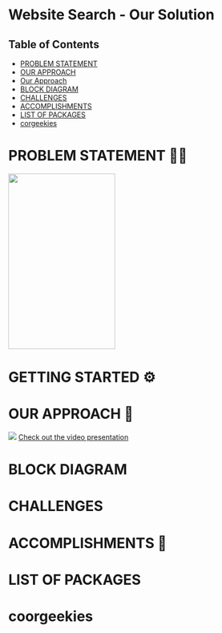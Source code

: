 # Website Search - Our Solution 

Table of Contents
-----------------

- [PROBLEM STATEMENT](#problem-statement)
- [OUR APPROACH](#getting-started)
- [Our Approach](#our-approach)
- [BLOCK DIAGRAM](#block-diagram)
- [CHALLENGES](#challenges)
- [ACCOMPLISHMENTS](#accomplishment)
- [LIST OF PACKAGES](#list-of-packages)
- [corgeekies](#corgeekies)

# PROBLEM STATEMENT :woman_technologist:
<img src="https://user-images.githubusercontent.com/59198489/126848303-b0470a91-d8b0-419d-9cb8-b45cf159feee.png" width="65%" height = "350"/>

# GETTING STARTED :gear:

# OUR APPROACH :bow_and_arrow:
<img src="https://user-images.githubusercontent.com/51106967/126849157-58e09044-2a56-4683-94d0-0f1065a695ef.gif" />
<a href="https://youtu.be/rGZIyOLdqvk">Check out the video presentation</a>

# BLOCK DIAGRAM 

# CHALLENGES

# ACCOMPLISHMENTS 🥇

# LIST OF PACKAGES

# coorgeekies 
